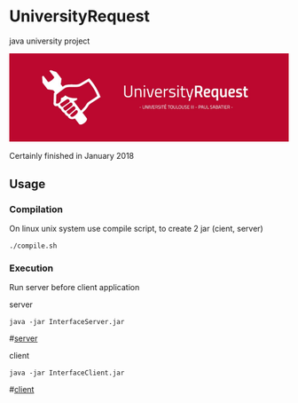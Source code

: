 # UniversityRequest
java university project

![logo](logo.png)

Certainly finished in January 2018

## Usage

### Compilation

On linux unix system use compile script, to create 2 jar (cient, server)

```viml
./compile.sh
```

### Execution

Run server before client application

server
```viml
java -jar InterfaceServer.jar
```
#[server](server.png)

client
```viml
java -jar InterfaceClient.jar
```
#[client](client.png)
